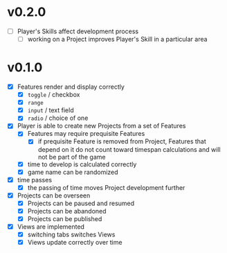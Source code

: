 # v0.2.0

- [ ] Player's Skills affect development process
  - [ ] working on a Project improves Player's Skill in a particular area

# v0.1.0

- [x] Features render and display correctly
  - [x] `toggle` / checkbox
  - [x] `range`
  - [x] `input` / text field
  - [x] `radio` / choice of one
- [x] Player is able to create new Projects from a set of Features
  - [x] Features may require prequisite Features
    - [x] if prequisite Feature is removed from Project, Features that depend on it do not count toward timespan calculations and will not be part of the game
  - [x] time to develop is calculated correctly
  - [x] game name can be randomized
- [x] time passes
  - [x] the passing of time moves Project development further
- [x] Projects can be overseen
  - [x] Projects can be paused and resumed
  - [x] Projects can be abandoned
  - [x] Projects can be published
- [x] Views are implemented
  - [x] switching tabs switches Views
  - [x] Views update correctly over time